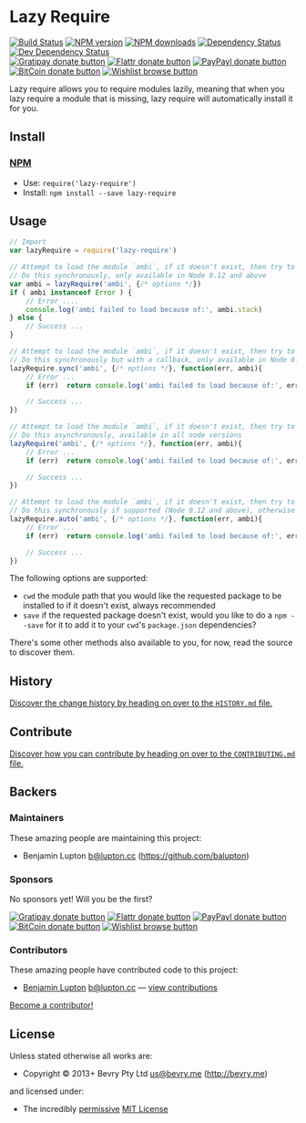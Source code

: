 
<!-- TITLE/ -->

# Lazy Require

<!-- /TITLE -->


<!-- BADGES/ -->

[![Build Status](https://img.shields.io/travis/bevry/lazy-require/master.svg)](http://travis-ci.org/bevry/lazy-require "Check this project's build status on TravisCI")
[![NPM version](https://img.shields.io/npm/v/lazy-require.svg)](https://npmjs.org/package/lazy-require "View this project on NPM")
[![NPM downloads](https://img.shields.io/npm/dm/lazy-require.svg)](https://npmjs.org/package/lazy-require "View this project on NPM")
[![Dependency Status](https://img.shields.io/david/bevry/lazy-require.svg)](https://david-dm.org/bevry/lazy-require)
[![Dev Dependency Status](https://img.shields.io/david/dev/bevry/lazy-require.svg)](https://david-dm.org/bevry/lazy-require#info=devDependencies)<br/>
[![Gratipay donate button](https://img.shields.io/gratipay/bevry.svg)](https://www.gratipay.com/bevry/ "Donate weekly to this project using Gratipay")
[![Flattr donate button](https://img.shields.io/badge/flattr-donate-yellow.svg)](http://flattr.com/thing/344188/balupton-on-Flattr "Donate monthly to this project using Flattr")
[![PayPayl donate button](https://img.shields.io/badge/paypal-donate-yellow.svg)](https://www.paypal.com/cgi-bin/webscr?cmd=_s-xclick&hosted_button_id=QB8GQPZAH84N6 "Donate once-off to this project using Paypal")
[![BitCoin donate button](https://img.shields.io/badge/bitcoin-donate-yellow.svg)](https://coinbase.com/checkouts/9ef59f5479eec1d97d63382c9ebcb93a "Donate once-off to this project using BitCoin")
[![Wishlist browse button](https://img.shields.io/badge/wishlist-donate-yellow.svg)](http://amzn.com/w/2F8TXKSNAFG4V "Buy an item on our wishlist for us")

<!-- /BADGES -->


<!-- DESCRIPTION/ -->

Lazy require allows you to require modules lazily, meaning that when you lazy require a module that is missing, lazy require will automatically install it for you.

<!-- /DESCRIPTION -->


<!-- INSTALL/ -->

## Install

### [NPM](http://npmjs.org/)
- Use: `require('lazy-require')`
- Install: `npm install --save lazy-require`

<!-- /INSTALL -->


## Usage

``` javascript
// Import
var lazyRequire = require('lazy-require')

// Attempt to load the module `ambi`, if it doesn't exist, then try to install it and load it again
// Do this synchronously, only available in Node 0.12 and above
var ambi = lazyRequire('ambi', {/* options */})
if ( ambi instanceof Error ) {
	// Error ....
	console.log('ambi failed to load because of:', ambi.stack)
} else {
	// Success ...
}

// Attempt to load the module `ambi`, if it doesn't exist, then try to install it and load it again
// Do this synchronously but with a callback, only available in Node 0.12 and above
lazyRequire.sync('ambi', {/* options */}, function(err, ambi){
	// Error ...
	if (err)  return console.log('ambi failed to load because of:', err.stack)

	// Success ...
})

// Attempt to load the module `ambi`, if it doesn't exist, then try to install it and load it again
// Do this asynchronously, available in all node versions
lazyRequire('ambi', {/* options */}, function(err, ambi){
	// Error ...
	if (err)  return console.log('ambi failed to load because of:', err.stack)

	// Success ...
})

// Attempt to load the module `ambi`, if it doesn't exist, then try to install it and load it again
// Do this synchronously if supported (Node 0.12 and above), otherwise do it asynchronously
lazyRequire.auto('ambi', {/* options */}, function(err, ambi){
	// Error ...
	if (err)  return console.log('ambi failed to load because of:', err.stack)

	// Success ...
})
```

The following options are supported:

- `cwd` the module path that you would like the requested package to be installed to if it doesn't exist, always recommended
- `save` if the requested package doesn't exist, would you like to do a `npm --save` for it to add it to your `cwd`'s `package.json` dependencies?

There's some other methods also available to you, for now, read the source to discover them.


<!-- HISTORY/ -->

## History
[Discover the change history by heading on over to the `HISTORY.md` file.](https://github.com/bevry/lazy-require/blob/master/HISTORY.md#files)

<!-- /HISTORY -->


<!-- CONTRIBUTE/ -->

## Contribute

[Discover how you can contribute by heading on over to the `CONTRIBUTING.md` file.](https://github.com/bevry/lazy-require/blob/master/CONTRIBUTING.md#files)

<!-- /CONTRIBUTE -->


<!-- BACKERS/ -->

## Backers

### Maintainers

These amazing people are maintaining this project:

- Benjamin Lupton <b@lupton.cc> (https://github.com/balupton)

### Sponsors

No sponsors yet! Will you be the first?

[![Gratipay donate button](https://img.shields.io/gratipay/bevry.svg)](https://www.gratipay.com/bevry/ "Donate weekly to this project using Gratipay")
[![Flattr donate button](https://img.shields.io/badge/flattr-donate-yellow.svg)](http://flattr.com/thing/344188/balupton-on-Flattr "Donate monthly to this project using Flattr")
[![PayPayl donate button](https://img.shields.io/badge/paypal-donate-yellow.svg)](https://www.paypal.com/cgi-bin/webscr?cmd=_s-xclick&hosted_button_id=QB8GQPZAH84N6 "Donate once-off to this project using Paypal")
[![BitCoin donate button](https://img.shields.io/badge/bitcoin-donate-yellow.svg)](https://coinbase.com/checkouts/9ef59f5479eec1d97d63382c9ebcb93a "Donate once-off to this project using BitCoin")
[![Wishlist browse button](https://img.shields.io/badge/wishlist-donate-yellow.svg)](http://amzn.com/w/2F8TXKSNAFG4V "Buy an item on our wishlist for us")

### Contributors

These amazing people have contributed code to this project:

- [Benjamin Lupton](https://github.com/balupton) <b@lupton.cc> — [view contributions](https://github.com/bevry/lazy-require/commits?author=balupton)

[Become a contributor!](https://github.com/bevry/lazy-require/blob/master/CONTRIBUTING.md#files)

<!-- /BACKERS -->


<!-- LICENSE/ -->

## License

Unless stated otherwise all works are:

- Copyright &copy; 2013+ Bevry Pty Ltd <us@bevry.me> (http://bevry.me)

and licensed under:

- The incredibly [permissive](http://en.wikipedia.org/wiki/Permissive_free_software_licence) [MIT License](http://opensource.org/licenses/mit-license.php)

<!-- /LICENSE -->


